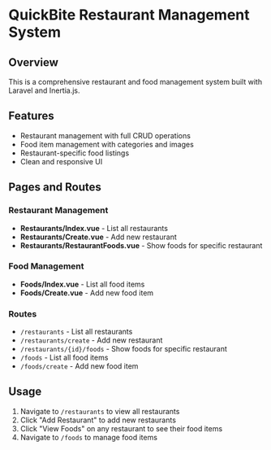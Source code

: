 # QuickBite Restaurant Management System

## Overview
This is a comprehensive restaurant and food management system built with Laravel and Inertia.js.

## Features
- Restaurant management with full CRUD operations
- Food item management with categories and images
- Restaurant-specific food listings
- Clean and responsive UI

## Pages and Routes

### Restaurant Management
- **Restaurants/Index.vue** - List all restaurants
- **Restaurants/Create.vue** - Add new restaurant
- **Restaurants/RestaurantFoods.vue** - Show foods for specific restaurant

### Food Management
- **Foods/Index.vue** - List all food items
- **Foods/Create.vue** - Add new food item

### Routes
- `/restaurants` - List all restaurants
- `/restaurants/create` - Add new restaurant
- `/restaurants/{id}/foods` - Show foods for specific restaurant
- `/foods` - List all food items
- `/foods/create` - Add new food item

## Usage
1. Navigate to `/restaurants` to view all restaurants
2. Click "Add Restaurant" to add new restaurants
3. Click "View Foods" on any restaurant to see their food items
4. Navigate to `/foods` to manage food items
